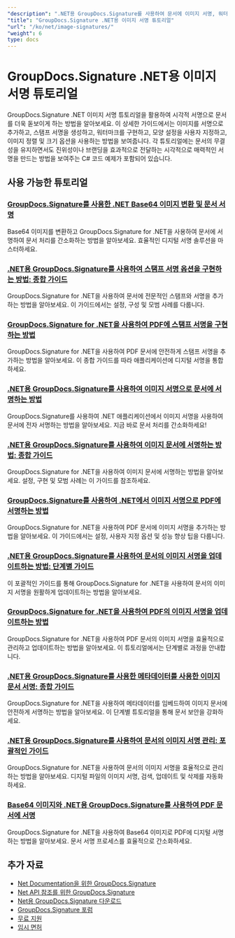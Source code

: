 ```yaml
---
"description": ".NET용 GroupDocs.Signature를 사용하여 문서에 이미지 서명, 워터마크, 스탬프를 추가하는 방법에 대한 전체 튜토리얼입니다."
"title": "GroupDocs.Signature .NET용 이미지 서명 튜토리얼"
"url": "/ko/net/image-signatures/"
"weight": 6
type: docs
---
```

# GroupDocs.Signature .NET용 이미지 서명 튜토리얼

GroupDocs.Signature .NET 이미지 서명 튜토리얼을 활용하여 시각적 서명으로 문서를 더욱 돋보이게 하는 방법을 알아보세요. 이 상세한 가이드에서는 이미지를 서명으로 추가하고, 스탬프 서명을 생성하고, 워터마크를 구현하고, 모양 설정을 사용자 지정하고, 이미지 정렬 및 크기 옵션을 사용하는 방법을 보여줍니다. 각 튜토리얼에는 문서의 무결성을 유지하면서도 진위성이나 브랜딩을 효과적으로 전달하는 시각적으로 매력적인 서명을 만드는 방법을 보여주는 C# 코드 예제가 포함되어 있습니다.

## 사용 가능한 튜토리얼

### [GroupDocs.Signature를 사용한 .NET Base64 이미지 변환 및 문서 서명](./net-base64-image-conversion-document-signing-groupdocs/)
Base64 이미지를 변환하고 GroupDocs.Signature for .NET을 사용하여 문서에 서명하여 문서 처리를 간소화하는 방법을 알아보세요. 효율적인 디지털 서명 솔루션을 마스터하세요.

### [.NET용 GroupDocs.Signature를 사용하여 스탬프 서명 옵션을 구현하는 방법: 종합 가이드](./implement-stamp-sign-options-groupdocs-signature-dotnet/)
GroupDocs.Signature for .NET을 사용하여 문서에 전문적인 스탬프와 서명을 추가하는 방법을 알아보세요. 이 가이드에서는 설정, 구성 및 모범 사례를 다룹니다.

### [GroupDocs.Signature for .NET을 사용하여 PDF에 스탬프 서명을 구현하는 방법](./implement-stamp-signature-groupdocs-signature-pdf/)
GroupDocs.Signature for .NET을 사용하여 PDF 문서에 안전하게 스탬프 서명을 추가하는 방법을 알아보세요. 이 종합 가이드를 따라 애플리케이션에 디지털 서명을 통합하세요.

### [.NET용 GroupDocs.Signature를 사용하여 이미지 서명으로 문서에 서명하는 방법](./sign-document-image-signature-groupdocs-signature-net/)
GroupDocs.Signature를 사용하여 .NET 애플리케이션에서 이미지 서명을 사용하여 문서에 전자 서명하는 방법을 알아보세요. 지금 바로 문서 처리를 간소화하세요!

### [.NET용 GroupDocs.Signature를 사용하여 이미지 문서에 서명하는 방법: 종합 가이드](./sign-image-documents-groupdocs-signature-net/)
GroupDocs.Signature for .NET을 사용하여 이미지 문서에 서명하는 방법을 알아보세요. 설정, 구현 및 모범 사례는 이 가이드를 참조하세요.

### [GroupDocs.Signature를 사용하여 .NET에서 이미지 서명으로 PDF에 서명하는 방법](./professional-pdf-signature-image-dotnet-groupdocs-signature/)
GroupDocs.Signature for .NET을 사용하여 PDF 문서에 이미지 서명을 추가하는 방법을 알아보세요. 이 가이드에서는 설정, 사용자 지정 옵션 및 성능 향상 팁을 다룹니다.

### [.NET용 GroupDocs.Signature를 사용하여 문서의 이미지 서명을 업데이트하는 방법: 단계별 가이드](./update-image-signatures-groupdocs-signature-dotnet/)
이 포괄적인 가이드를 통해 GroupDocs.Signature for .NET을 사용하여 문서의 이미지 서명을 원활하게 업데이트하는 방법을 알아보세요.

### [GroupDocs.Signature for .NET을 사용하여 PDF의 이미지 서명을 업데이트하는 방법](./update-image-signatures-pdf-groupdocs-net/)
GroupDocs.Signature for .NET을 사용하여 PDF 문서의 이미지 서명을 효율적으로 관리하고 업데이트하는 방법을 알아보세요. 이 튜토리얼에서는 단계별로 과정을 안내합니다.

### [.NET용 GroupDocs.Signature를 사용한 메타데이터를 사용한 이미지 문서 서명: 종합 가이드](./image-document-signing-metadata-groupdocs-signature/)
GroupDocs.Signature for .NET을 사용하여 메타데이터를 임베드하여 이미지 문서에 안전하게 서명하는 방법을 알아보세요. 이 단계별 튜토리얼을 통해 문서 보안을 강화하세요.

### [.NET용 GroupDocs.Signature를 사용하여 문서의 이미지 서명 관리: 포괄적인 가이드](./manage-image-signatures-groupdocs-signature-net/)
GroupDocs.Signature for .NET을 사용하여 문서의 이미지 서명을 효율적으로 관리하는 방법을 알아보세요. 디지털 파일의 이미지 서명, 검색, 업데이트 및 삭제를 자동화하세요.

### [Base64 이미지와 .NET용 GroupDocs.Signature를 사용하여 PDF 문서에 서명](./sign-pdf-base64-image-groupdocs-signature/)
GroupDocs.Signature for .NET을 사용하여 Base64 이미지로 PDF에 디지털 서명하는 방법을 알아보세요. 문서 서명 프로세스를 효율적으로 간소화하세요.

## 추가 자료

- [Net Documentation을 위한 GroupDocs.Signature](https://docs.groupdocs.com/signature/net/)
- [Net API 참조를 위한 GroupDocs.Signature](https://reference.groupdocs.com/signature/net/)
- [Net용 GroupDocs.Signature 다운로드](https://releases.groupdocs.com/signature/net/)
- [GroupDocs.Signature 포럼](https://forum.groupdocs.com/c/signature)
- [무료 지원](https://forum.groupdocs.com/)
- [임시 면허](https://purchase.groupdocs.com/temporary-license/)
